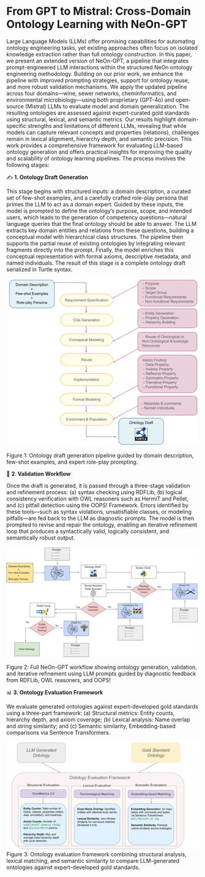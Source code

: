# From GPT to Mistral: Cross-Domain Ontology Learning with NeOn-GPT

Large Language Models (LLMs) offer promising capabilities for automating ontology engineering tasks, yet existing approaches often focus on isolated knowledge extraction rather than full ontology construction. In this paper, we present an extended version of NeOn-GPT, a pipeline that integrates prompt-engineered LLM interactions within the structured NeOn ontology engineering methodology. Building on our prior work, we enhance the pipeline with improved prompting strategies, support for ontology reuse, and more robust validation mechanisms. We apply the updated pipeline across four domains—wine, sewer networks, cheminformatics, and environmental microbiology—using both proprietary (GPT-4o) and open-source (Mistral) LLMs to evaluate model and domain generalization. The resulting ontologies are assessed against expert-curated gold standards using structural, lexical, and semantic metrics. Our results highlight domain-specific strengths and limitations of different LLMs, revealing that while models can capture relevant concepts and properties (relations), challenges remain in lexical alignment, hierarchy depth, and semantic precision. This work provides a comprehensive framework for evaluating LLM-based ontology generation and offers practical insights for improving the quality and scalability of ontology learning pipelines.  The process involves the following stages: 

 ✍️ **1. Ontology Draft Generation**

This stage begins with structured inputs: a domain description, a curated set of few-shot examples, and a carefully crafted role-play persona that primes the LLM to act as a domain expert. Guided by these inputs, the model is prompted to define the ontology’s purpose, scope, and intended users, which leads to the generation of competency questions—natural language queries that the final ontology should be able to answer. The LLM extracts key domain entities and relations from these questions, building a conceptual model with hierarchical class structures. The pipeline then supports the partial reuse of existing ontologies by integrating relevant fragments directly into the prompt. Finally, the model enriches this conceptual representation with formal axioms, descriptive metadata, and named individuals. The result of this stage is a complete ontology draft serialized in Turtle syntax. 

<div align="center">
  <img src="./images/ontology_draft_gen.png" width="500" alt="Ontology Draft Generation"/>
</div>

 Figure 1: Ontology draft generation pipeline guided by domain description, few-shot examples, and expert role-play prompting.

 🔁 **2. Validation Workflow**

Once the draft is generated, it is passed through a three-stage validation and refinement process: (a) syntax checking using RDFLib, (b) logical consistency verification with OWL reasoners such as HermiT and Pellet, and (c) pitfall detection using the OOPS! Framework. Errors identified by these tools—such as syntax violations, unsatisfiable classes, or modeling pitfalls—are fed back to the LLM as diagnostic prompts. The model is then prompted to revise and repair the ontology, enabling an iterative refinement loop that produces a syntactically valid, logically consistent, and semantically robust output.

<div align="center">
  <img src="./images/workflowNeOnGPT.png" width="600" alt="NeOn-GPT Workflow"/>
</div>

 Figure 2: Full NeOn-GPT workflow showing ontology generation, validation, and iterative refinement using LLM prompts guided by diagnostic feedback from RDFLib, OWL reasoners, and OOPS!

📊 **3. Ontology Evaluation Framework**

We evaluate generated ontologies against expert-developed gold standards using a three-part framework: (a) Structural metrics: Entity counts, hierarchy depth, and axiom coverage; (b) Lexical analysis: Name overlap and string similarity; and (c) Semantic similarity, Embedding-based comparisons via Sentence Transformers.

<div align="center">
  <img src="./images/evalNeON.png" width="600" alt="NeOn-GPT Evaluation Framework"/>
</div>
Figure 3: Ontology evaluation framework combining structural analysis, lexical matching, and semantic similarity to compare LLM-generated ontologies against expert-developed gold standards.



